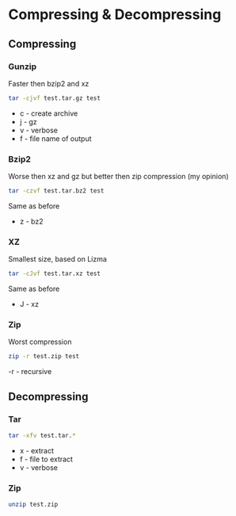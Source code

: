 # Compressing & Decompressing

## Compressing

### Gunzip
Faster then bzip2 and xz
```sh
tar -cjvf test.tar.gz test
```
- c - create archive
- j - gz
- v - verbose
- f - file name of output

### Bzip2
Worse then xz and gz but better then zip compression (my opinion)
```sh
tar -czvf test.tar.bz2 test
```
Same as before
- z - bz2

### XZ
Smallest size, based on Lizma
```sh
tar -cJvf test.tar.xz test
```
Same as before
- J - xz

### Zip
Worst compression
```sh
zip -r test.zip test
```
-r - recursive

## Decompressing

### Tar
```sh
tar -xfv test.tar.*
```
- x - extract
- f - file to extract
- v - verbose

### Zip
```sh
unzip test.zip
```
